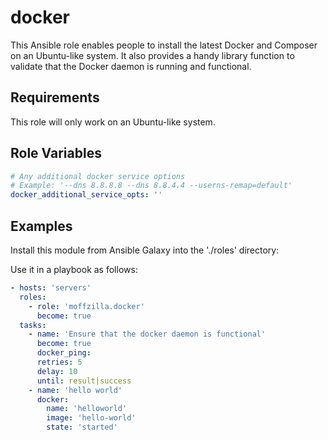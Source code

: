 docker
======

This Ansible role enables people to install the latest Docker and Composer on an Ubuntu-like
system. It also provides a handy library function to validate that the Docker
daemon is running and functional.

Requirements
------------

This role will only work on an Ubuntu-like system.

Role Variables
--------------

```yaml
# Any additional docker service options
# Example: '--dns 8.8.8.8 --dns 8.8.4.4 --userns-remap=default'
docker_additional_service_opts: ''
```

Examples
--------

Install this module from Ansible Galaxy into the './roles' directory:

Use it in a playbook as follows:
```yaml
- hosts: 'servers'
  roles:
    - role: 'moffzilla.docker'
      become: true
  tasks:
    - name: 'Ensure that the docker daemon is functional'
      become: true
      docker_ping:
      retries: 5
      delay: 10
      until: result|success
    - name: 'hello world'
      docker:
        name: 'helloworld'
        image: 'hello-world'
        state: 'started'
```
